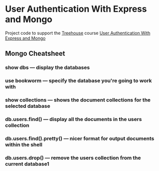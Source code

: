 # User Authentication With Express and Mongo
Project code to support the [Treehouse](https://teamtreehouse.com) course [User Authentication With Express and Mongo](https://teamtreehouse.com/library/user-authentication-with-express-and-mongo)

## Mongo Cheatsheet

### show dbs — display the databases
### use bookworm — specify the database you're going to work with
### show collections — shows the document collections for the selected database
### db.users.find() — display all the documents in the users collection
### db.users.find().pretty() — nicer format for output documents within the shell
### db.users.drop() — remove the users collection from the current database1

